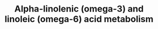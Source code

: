 ---
annotations:
- type: Pathway Ontology
  value: lipid metabolic pathway
authors:
- ReactomeTeam
- Anwesha
- Mkutmon
- Eweitz
description: 'There are two major classes of polyunsaturated fatty acids (PUFAs):
  the omega-3 (n-3) and the omega-6 (n-6) fatty acids, where the number corresponds
  to the position of the first double bond proximate to the methyl end of the fatty
  acid. Omega-3 and omega-6 fatty acids are considered essential fatty acids. Humans
  cannot synthesize them, instead they are supplied through diet. Linoleic acid (LA,
  18:2(n-6)), a major component of omega-6 fatty acids and alpha-linolenic acid (ALA,
  18:2(n-3)) a major component of omega-3 fatty acids are the two main dietary essential
  fatty acids (EFAs) in humans. ALA and LA obtained from diet are converted in the
  body into their longer chain and more unsaturated omega-3 and omega-6 products by
  a series of desaturation and elongation steps. Metabolism of ALA and LA to their
  corresponding products is mediated via common enzyme systems. In humans ALA is finally
  converted to docosahexaenoic acid (DHA, C22:6(n-3)), and LA is converted to docosapentaenoic
  acid (DPA, C22:5(n-6)). The intermediary omega-3 and omega-6 series fatty acids
  play a significant role in health and disease by generating potent modulatory molecules
  for inflammatory responses, including eicosanoids (prostaglandins, and leukotrienes),
  and cytokines (interleukins) and affecting the gene expression of various bioactive
  molecules (Kapoor & Huang 2006, Sprecher 2002, Burdge 2006).  View original pathway
  at [http://www.reactome.org/PathwayBrowser/#DIAGRAM=2046104 Reactome].'
last-edited: 2021-05-07
organisms:
- Homo sapiens
redirect_from:
- /index.php/Pathway:WP2724
- /instance/WP2724
schema-jsonld:
- '@context': https://schema.org/
  '@id': https://wikipathways.github.io/pathways/WP2724.html
  '@type': Dataset
  creator:
    '@type': Organization
    name: WikiPathways
  description: 'There are two major classes of polyunsaturated fatty acids (PUFAs):
    the omega-3 (n-3) and the omega-6 (n-6) fatty acids, where the number corresponds
    to the position of the first double bond proximate to the methyl end of the fatty
    acid. Omega-3 and omega-6 fatty acids are considered essential fatty acids. Humans
    cannot synthesize them, instead they are supplied through diet. Linoleic acid
    (LA, 18:2(n-6)), a major component of omega-6 fatty acids and alpha-linolenic
    acid (ALA, 18:2(n-3)) a major component of omega-3 fatty acids are the two main
    dietary essential fatty acids (EFAs) in humans. ALA and LA obtained from diet
    are converted in the body into their longer chain and more unsaturated omega-3
    and omega-6 products by a series of desaturation and elongation steps. Metabolism
    of ALA and LA to their corresponding products is mediated via common enzyme systems.
    In humans ALA is finally converted to docosahexaenoic acid (DHA, C22:6(n-3)),
    and LA is converted to docosapentaenoic acid (DPA, C22:5(n-6)). The intermediary
    omega-3 and omega-6 series fatty acids play a significant role in health and disease
    by generating potent modulatory molecules for inflammatory responses, including
    eicosanoids (prostaglandins, and leukotrienes), and cytokines (interleukins) and
    affecting the gene expression of various bioactive molecules (Kapoor & Huang 2006,
    Sprecher 2002, Burdge 2006).  View original pathway at [http://www.reactome.org/PathwayBrowser/#DIAGRAM=2046104
    Reactome].'
  keywords:
  - ACOX1 dimer
  - 'ACSL1 '
  - DPA-CoA
  - SDA-CoA
  - ELOVL2
  - Malonyl-CoA
  - LA-CoA
  - adenosine
  - DTA-CoA
  - NADH
  - GLA-CoA
  - O2
  - PI
  - ADP
  - SCP2
  - ELOVL1,2,3,5
  - Pi
  - FADS2
  - 1-3-hydroxy-THA-CoA
  - delta2-THA-CoA
  - ALA
  - AA-CoA
  - THA-CoA
  - TTA-CoA
  - ATP
  - DHA
  - 'ELOVL3 '
  - DGL-CoA
  - Ac-CoA
  - H2O
  - CO2
  - EPA-CoA
  - 'FAD '
  - 'ACOX1-2 '
  - ELOVL5/ELOVL2
  - TPA-CoA
  - NADPH
  - 'ELOVL5 '
  - CoA-SH
  - 'ELOVL2 '
  - ALA-CoA
  - ACSL1
  - 'ELOVL1 '
  - NADP+
  - ACOT8
  - 'HSD17B4(1-736) '
  - ABCD1
  - 'Mg2+ '
  - HSD17B4 dimer
  - propionyl CoA
  - 5'-monophosphate
  - FADS1
  - DHA-CoA
  - 1-3-oxo-THA-CoA
  - ACAA1
  - DPA
  - ETA-CoA
  - LINA
  - H2O2
  - PPi
  - NAD+
  license: CC0
  name: Alpha-linolenic (omega-3) and linoleic (omega-6) acid metabolism
seo: CreativeWork
title: Alpha-linolenic (omega-3) and linoleic (omega-6) acid metabolism
wpid: WP2724
---